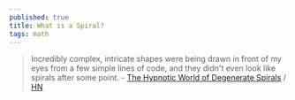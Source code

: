 ```yaml
---
published: true
title: What is a Spiral?
tags: math
---
```

>  Incredibly complex, intricate shapes were being drawn in front of my eyes from a few simple lines of code, and they didn't even look like spirals after some point. - [The Hypnotic World of Degenerate Spirals](https://www.dogatekin.com/blog/hypnotic-degenerate-spirals/) / [HN](https://news.ycombinator.com/item?id=27097719)



